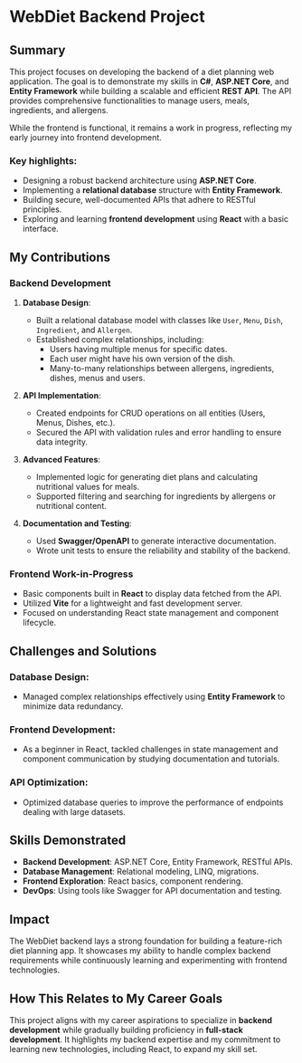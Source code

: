 # WebDiet Backend Project

## **Summary**
This project focuses on developing the backend of a diet planning web application. The goal is to demonstrate my skills in **C#**, **ASP.NET Core**, and **Entity Framework** while building a scalable and efficient **REST API**. The API provides comprehensive functionalities to manage users, meals, ingredients, and allergens. 

While the frontend is functional, it remains a work in progress, reflecting my early journey into frontend development.

### **Key highlights**:
- Designing a robust backend architecture using **ASP.NET Core**.
- Implementing a **relational database** structure with **Entity Framework**.
- Building secure, well-documented APIs that adhere to RESTful principles.
- Exploring and learning **frontend development** using **React** with a basic interface.

## **My Contributions**

### **Backend Development**
1. **Database Design**:
   - Built a relational database model with classes like `User`, `Menu`, `Dish`, `Ingredient`, and `Allergen`.
   - Established complex relationships, including:
     - Users having multiple menus for specific dates.
     - Each user might have his own version of the dish.
     - Many-to-many relationships between allergens, ingredients, dishes, menus and users.

2. **API Implementation**:
   - Created endpoints for CRUD operations on all entities (Users, Menus, Dishes, etc.).
   - Secured the API with validation rules and error handling to ensure data integrity.

3. **Advanced Features**:
   - Implemented logic for generating diet plans and calculating nutritional values for meals.
   - Supported filtering and searching for ingredients by allergens or nutritional content.

4. **Documentation and Testing**:
   - Used **Swagger/OpenAPI** to generate interactive documentation.
   - Wrote unit tests to ensure the reliability and stability of the backend.

### **Frontend Work-in-Progress**
- Basic components built in **React** to display data fetched from the API.
- Utilized **Vite** for a lightweight and fast development server.
- Focused on understanding React state management and component lifecycle.

## **Challenges and Solutions**

### **Database Design**:
- Managed complex relationships effectively using **Entity Framework** to minimize data redundancy.

### **Frontend Development**:
- As a beginner in React, tackled challenges in state management and component communication by studying documentation and tutorials.

### **API Optimization**:
- Optimized database queries to improve the performance of endpoints dealing with large datasets.

## **Skills Demonstrated**
- **Backend Development**: ASP.NET Core, Entity Framework, RESTful APIs.
- **Database Management**: Relational modeling, LINQ, migrations.
- **Frontend Exploration**: React basics, component rendering.
- **DevOps**: Using tools like Swagger for API documentation and testing.

## **Impact**
The WebDiet backend lays a strong foundation for building a feature-rich diet planning app. It showcases my ability to handle complex backend requirements while continuously learning and experimenting with frontend technologies.

## **How This Relates to My Career Goals**
This project aligns with my career aspirations to specialize in **backend development** while gradually building proficiency in **full-stack development**. It highlights my backend expertise and my commitment to learning new technologies, including React, to expand my skill set.
